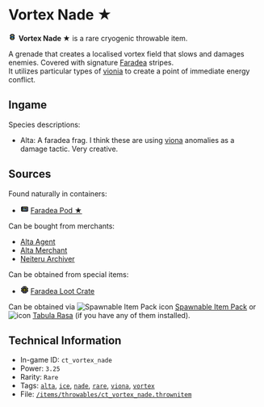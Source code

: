 # Vortex Nade ★

<img src="https://raw.githubusercontent.com/Ceterai/Enternia/main/items/throwables/ct_vortex_nade.png" alt="Vortex Nade ★ icon" loading="lazy" width="auto" height="16px"/> **Vortex Nade ★** is a rare cryogenic throwable item.

A grenade that creates a localised vortex field that slows and damages enemies. Covered with signature [Faradea](https://ceterai.github.io/MyEnternia/Wiki/Tags/Faradea) stripes.  
It utilizes particular types of [vionia](https://ceterai.github.io/MyEnternia/Wiki/vionia) to create a point of immediate energy conflict.

## Ingame

Species descriptions:

- Alta: A faradea frag. I think these are using [viona](https://ceterai.github.io/MyEnternia/Wiki/Tags/Viona) anomalies as a damage tactic. Very creative.

## Sources

Found naturally in containers:

- <img src="https://raw.githubusercontent.com/Ceterai/Enternia/main/objects/alta/faradea/pod/icon.png" alt="Faradea Pod ★ icon" loading="lazy" width="auto" height="16px"/> [Faradea Pod ★](https://ceterai.github.io/MyEnternia/Wiki/FaradeaPod)

Can be bought from merchants:

- [Alta Agent](https://ceterai.github.io/MyEnternia/Wiki/AltaAgent)
- [Alta Merchant](https://ceterai.github.io/MyEnternia/Wiki/AltaMerchant)
- [Neiteru Archiver](https://ceterai.github.io/MyEnternia/Wiki/NeiteruArchiver)

Can be obtained from special items:

- <img src="https://raw.githubusercontent.com/Ceterai/Enternia/main/items/active/alta/loot/biome/ct_faradea_loot.png" alt="Faradea Loot Crate icon" loading="lazy" width="auto" height="16px"/> [Faradea Loot Crate](https://ceterai.github.io/MyEnternia/Wiki/FaradeaLootCrate)

Can be obtained via <img src="https://raw.githubusercontent.com/Silverfeelin/Starbound-SpawnableItemPack/master/interface/sip/iconSmall.png" alt="Spawnable Item Pack icon" width="18" height="14"/> [Spawnable Item Pack](https://steamcommunity.com/sharedfiles/filedetails/?id=733665104) or <img src="https://steamuserimages-a.akamaihd.net/ugc/263843960696222713/3EC9A7C005541F7D577EBCB8C5736B4EFC9973D6/" alt="icon" width="8" height="12"/> [Tabula Rasa](https://community.playstarbound.com/resources/the-tabula-rasa.3222/) (if you have any of them installed).

## Technical Information

- In-game ID: `ct_vortex_nade`
- Power: `3.25`
- Rarity: `Rare`
- Tags: [`alta`](https://ceterai.github.io/MyEnternia/Wiki/Tags/Alta), [`ice`](https://ceterai.github.io/MyEnternia/Wiki/Tags/Ice), [`nade`](https://ceterai.github.io/MyEnternia/Wiki/Tags/Nade), [`rare`](https://ceterai.github.io/MyEnternia/Wiki/Tags/Rare), [`viona`](https://ceterai.github.io/MyEnternia/Wiki/Tags/Viona), [`vortex`](https://ceterai.github.io/MyEnternia/Wiki/Tags/Vortex)
- File: [`/items/throwables/ct_vortex_nade.thrownitem`](https://github.com/Ceterai/Enternia/blob/main/items/throwables/ct_vortex_nade.thrownitem)
